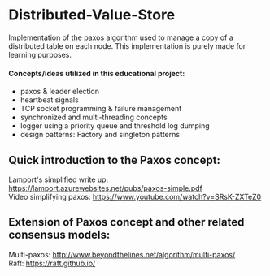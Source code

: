 # Distributed-Value-Store
Implementation of the paxos algorithm used to manage a copy of a distributed table on each node. This implementation is purely made for learning purposes.

#### Concepts/ideas utilized in this educational project:
* paxos & leader election
* heartbeat signals
* TCP socket programming & failure management
* synchronized and multi-threading concepts
* logger using a priority queue and threshold log dumping
* design patterns: Factory and singleton patterns

## Quick introduction to the Paxos concept:
Lamport's simplified write up: https://lamport.azurewebsites.net/pubs/paxos-simple.pdf  
Video simplifying paxos: https://www.youtube.com/watch?v=SRsK-ZXTeZ0  

## Extension of Paxos concept and other related consensus models:
Multi-paxos: http://www.beyondthelines.net/algorithm/multi-paxos/  
Raft: https://raft.github.io/  
